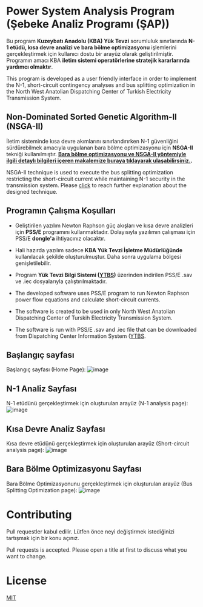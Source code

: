 # Power System Analysis Program (Şebeke Analiz Programı (ŞAP))
Bu program **Kuzeybatı Anadolu (KBA) Yük Tevzi** sorumluluk sınırlarında **N-1 etüdü, kısa devre analizi ve bara bölme optimizasyonu** işlemlerini gerçekleştirmek için kullanıcı dostu bir arayüz olarak geliştirilmiştir. Programın amacı KBA **iletim sistemi operatörlerine stratejik kararlarında yardımcı olmaktır**. 

This program is developed as a user friendly interface in order to implement the N-1, short-circuit contingency analyses and bus splitting optimization in the North West Anatolian Dispatching Center of Turkish Electricity Transmission System.
## Non-Dominated Sorted Genetic Algorithm-II (NSGA-II)
İletim sisteminde kısa devre akımlarını sınırlandırırken N-1 güvenliğini sürdürebilmek amacıyla uygulanan bara bölme optimizasyonu için **NSGA-II** tekniği kullanılmıştır. **[Bara bölme optimizasyonu ve NSGA-II yöntemiyle ilgili detaylı bilgileri içeren makalemize buraya tıklayarak ulaşabilirsiniz.](http://pajes.pau.edu.tr/jvi.aspx?un=PAJES-77672&volume=).**

NSGA-II technique is used to execute the bus splitting optimization restricting the short-circuit current while maintaining N-1 security in the transmission system. Please [click]((http://pajes.pau.edu.tr/jvi.aspx?un=PAJES-77672&volume=)) to reach further explanation about the designed technique.
## Programın Çalışma Koşulları
- Geliştirilen yazılım Newton Raphson güç akışları ve kısa devre analizleri için **PSS/E** programını kullanmaktadır. Dolayısıyla yazılımın çalışması için PSS/E **dongle'a** ihtiyacınız olacaktır. 
- Hali hazırda yazılım sadece **KBA Yük Tevzi İşletme Müdürlüğünde** kullanılacak şekilde oluşturulmuştur. Daha sonra uygulama bölgesi genişletilebilir.
- Program **Yük Tevzi Bilgi Sistemi ([YTBS](https://ytbs.teias.gov.tr/ytbs/frm_login.jsf))** üzerinden indirilen PSS/E .sav ve .iec dosyalarıyla çalıştırılmaktadır.

- The developed software uses PSS/E program to run Newton Raphson power flow equations and calculate short-circuit currents.
- The software is created to be used in only North West Anatolian Dispatching Center of Turskih Electricity Transmission System.
- The software is run with PSS/E .sav and .iec file that can be downloaded from Dispatching Center Information System ([YTBS]((https://ytbs.teias.gov.tr/ytbs/frm_login.jsf)).
## Başlangıç sayfası
Başlangıç sayfası (Home Page): 
![image](https://github.com/edoganenerji/PowerSystemAnalysisProgram/tree/main/images/baslangicSayfasi.PNG)

## N-1 Analiz Sayfası
N-1 etüdünü gerçekleştirmek için oluşturulan arayüz (N-1 analysis page): 
![image](https://github.com/edoganenerji/PowerSystemAnalysisProgram/tree/main/images/n_1Sayfasi.PNG)

## Kısa Devre Analiz Sayfası
Kısa devre etüdünü gerçekleştirmek için oluşturulan arayüz (Short-circuit analysis page): 
![image](https://github.com/edoganenerji/PowerSystemAnalysisProgram/tree/main/images/kisaDevreSayfasi.PNG)

## Bara Bölme Optimizasyonu Sayfası
Bara Bölme Optimizasyonunu gerçekleştirmek için oluşturulan arayüz (Bus Splitting Optimization page): 
![image](https://github.com/edoganenerji/PowerSystemAnalysisProgram/tree/main/images/barabolmeSayfasi.PNG)

# Contributing
Pull requestler kabul edilir. Lütfen önce neyi değiştirmek istediğinizi tartışmak için bir konu açınız.

Pull requests is accepted. Please open a title at first to discuss what you want to change.

# License 
[MIT](https://choosealicense.com/licenses/mit/)